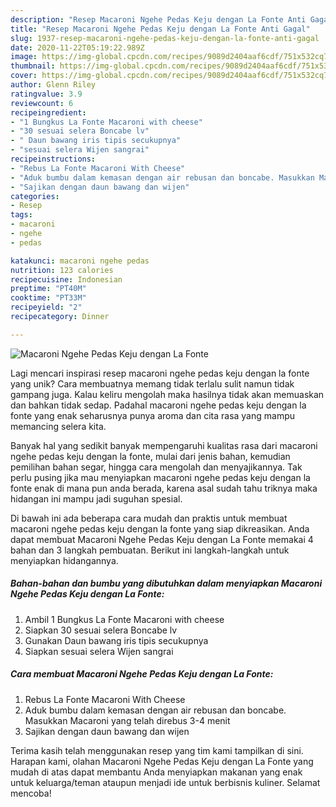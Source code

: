 ```yaml
---
description: "Resep Macaroni Ngehe Pedas Keju dengan La Fonte Anti Gagal"
title: "Resep Macaroni Ngehe Pedas Keju dengan La Fonte Anti Gagal"
slug: 1937-resep-macaroni-ngehe-pedas-keju-dengan-la-fonte-anti-gagal
date: 2020-11-22T05:19:22.989Z
image: https://img-global.cpcdn.com/recipes/9089d2404aaf6cdf/751x532cq70/macaroni-ngehe-pedas-keju-dengan-la-fonte-foto-resep-utama.jpg
thumbnail: https://img-global.cpcdn.com/recipes/9089d2404aaf6cdf/751x532cq70/macaroni-ngehe-pedas-keju-dengan-la-fonte-foto-resep-utama.jpg
cover: https://img-global.cpcdn.com/recipes/9089d2404aaf6cdf/751x532cq70/macaroni-ngehe-pedas-keju-dengan-la-fonte-foto-resep-utama.jpg
author: Glenn Riley
ratingvalue: 3.9
reviewcount: 6
recipeingredient:
- "1 Bungkus La Fonte Macaroni with cheese"
- "30 sesuai selera Boncabe lv"
- " Daun bawang iris tipis secukupnya"
- "sesuai selera Wijen sangrai"
recipeinstructions:
- "Rebus La Fonte Macaroni With Cheese"
- "Aduk bumbu dalam kemasan dengan air rebusan dan boncabe. Masukkan Macaroni yang telah direbus 3-4 menit"
- "Sajikan dengan daun bawang dan wijen"
categories:
- Resep
tags:
- macaroni
- ngehe
- pedas

katakunci: macaroni ngehe pedas 
nutrition: 123 calories
recipecuisine: Indonesian
preptime: "PT40M"
cooktime: "PT33M"
recipeyield: "2"
recipecategory: Dinner

---
```



![Macaroni Ngehe Pedas Keju dengan La Fonte](https://img-global.cpcdn.com/recipes/9089d2404aaf6cdf/751x532cq70/macaroni-ngehe-pedas-keju-dengan-la-fonte-foto-resep-utama.jpg)

Lagi mencari inspirasi resep macaroni ngehe pedas keju dengan la fonte yang unik? Cara membuatnya memang tidak terlalu sulit namun tidak gampang juga. Kalau keliru mengolah maka hasilnya tidak akan memuaskan dan bahkan tidak sedap. Padahal macaroni ngehe pedas keju dengan la fonte yang enak seharusnya punya aroma dan cita rasa yang mampu memancing selera kita.

Banyak hal yang sedikit banyak mempengaruhi kualitas rasa dari macaroni ngehe pedas keju dengan la fonte, mulai dari jenis bahan, kemudian pemilihan bahan segar, hingga cara mengolah dan menyajikannya. Tak perlu pusing jika mau menyiapkan macaroni ngehe pedas keju dengan la fonte enak di mana pun anda berada, karena asal sudah tahu triknya maka hidangan ini mampu jadi suguhan spesial.




Di bawah ini ada beberapa cara mudah dan praktis untuk membuat macaroni ngehe pedas keju dengan la fonte yang siap dikreasikan. Anda dapat membuat Macaroni Ngehe Pedas Keju dengan La Fonte memakai 4 bahan dan 3 langkah pembuatan. Berikut ini langkah-langkah untuk menyiapkan hidangannya.

<!--inarticleads1-->

##### Bahan-bahan dan bumbu yang dibutuhkan dalam menyiapkan Macaroni Ngehe Pedas Keju dengan La Fonte:

1. Ambil 1 Bungkus La Fonte Macaroni with cheese
1. Siapkan 30 sesuai selera Boncabe lv
1. Gunakan  Daun bawang iris tipis secukupnya
1. Siapkan sesuai selera Wijen sangrai




<!--inarticleads2-->

##### Cara membuat Macaroni Ngehe Pedas Keju dengan La Fonte:

1. Rebus La Fonte Macaroni With Cheese
1. Aduk bumbu dalam kemasan dengan air rebusan dan boncabe. Masukkan Macaroni yang telah direbus 3-4 menit
1. Sajikan dengan daun bawang dan wijen




Terima kasih telah menggunakan resep yang tim kami tampilkan di sini. Harapan kami, olahan Macaroni Ngehe Pedas Keju dengan La Fonte yang mudah di atas dapat membantu Anda menyiapkan makanan yang enak untuk keluarga/teman ataupun menjadi ide untuk berbisnis kuliner. Selamat mencoba!
